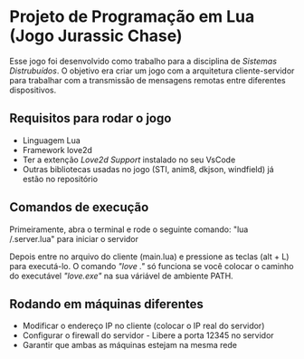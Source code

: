 <h1> Projeto de Programação em Lua (Jogo Jurassic Chase)</h1>
<p> Esse jogo foi desenvolvido como trabalho para a disciplina de <i>Sistemas Distrubuídos</i>. O objetivo era criar um jogo com a arquitetura cliente-servidor para trabalhar com a transmissão de mensagens remotas entre diferentes dispositivos.</p>

<h2>Requisitos para rodar o jogo</h2>
<ul>
  <li> Linguagem Lua
  <li> Framework love2d
  <li> Ter a extenção <i>Love2d Support</i> instalado no seu VsCode
  <li> Outras bibliotecas usadas no jogo (STI, anim8, dkjson, windfield) já estão no repositório
</ul>

<h2>Comandos de execução</h2>
<p>Primeiramente, abra o terminal e rode o seguinte comando: "lua /.server.lua" para iniciar o servidor</p>
<p>Depois entre no arquivo do cliente (main.lua) e pressione as teclas (alt + L) para executá-lo. O comando <i>"love ."</i> só funciona se você colocar o caminho do executável <i>"love.exe"</i> na sua váriável de ambiente PATH.</p>

<h2>Rodando em máquinas diferentes</h2>
<ul>
  <li>Modificar o endereço IP no cliente (colocar o IP real do servidor)</li>
  <li>Configurar o firewall do servidor - Libere a porta 12345 no servidor</li>
  <li>Garantir que ambas as máquinas estejam na mesma rede</li>
</ul>
